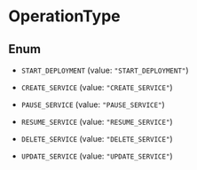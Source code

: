 

# OperationType

## Enum


* `START_DEPLOYMENT` (value: `"START_DEPLOYMENT"`)

* `CREATE_SERVICE` (value: `"CREATE_SERVICE"`)

* `PAUSE_SERVICE` (value: `"PAUSE_SERVICE"`)

* `RESUME_SERVICE` (value: `"RESUME_SERVICE"`)

* `DELETE_SERVICE` (value: `"DELETE_SERVICE"`)

* `UPDATE_SERVICE` (value: `"UPDATE_SERVICE"`)




